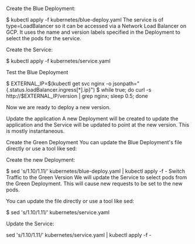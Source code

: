 Create the Blue Deployment:

$ kubectl apply -f kubernetes/blue-deploy.yaml
The service is of type=LoadBalancer so it can be accessed via a Network Load Balancer on GCP. It uses the name and version labels specified in the Deployment to select the pods for the service.

Create the Service:

$ kubectl apply -f kubernetes/service.yaml

Test the Blue Deployment

$ EXTERNAL_IP=$(kubectl get svc nginx -o jsonpath="{.status.loadBalancer.ingress[*].ip}")
$ while true; do curl -s http://$EXTERNAL_IP/version | grep nginx; sleep 0.5; done

Now we are ready to deploy a new version.

Update the application
A new Deployment will be created to update the application and the Service will be updated to point at the new version. This is mostly instantaneous.

Create the Green Deployment
You can update the Blue Deployment's file directly or use a tool like sed:

Create the new Deployment:

$ sed 's/1\.10/1.11/' kubernetes/blue-deploy.yaml | kubectl apply -f -
Switch Traffic to the Green Version
We will update the Service to select pods from the Green Deployment. This will cause new requests to be set to the new pods.

You can update the file directly or use a tool like sed:

$ sed 's/1\.10/1.11/' kubernetes/service.yaml 

Update the Service:

sed 's/1\.10/1.11/' kubernetes/service.yaml | kubectl apply -f -